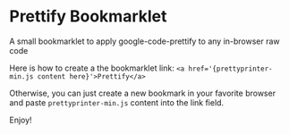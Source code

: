 Prettify Bookmarklet
====================

A small bookmarklet to apply google-code-prettify to any in-browser raw code  

Here is how to create a the bookmarklet link:
```<a href='{prettyprinter-min.js content here}'>Prettify</a>```

Otherwise, you can just create a new bookmark in your favorite browser and paste `prettyprinter-min.js` content into the link field.

Enjoy!
